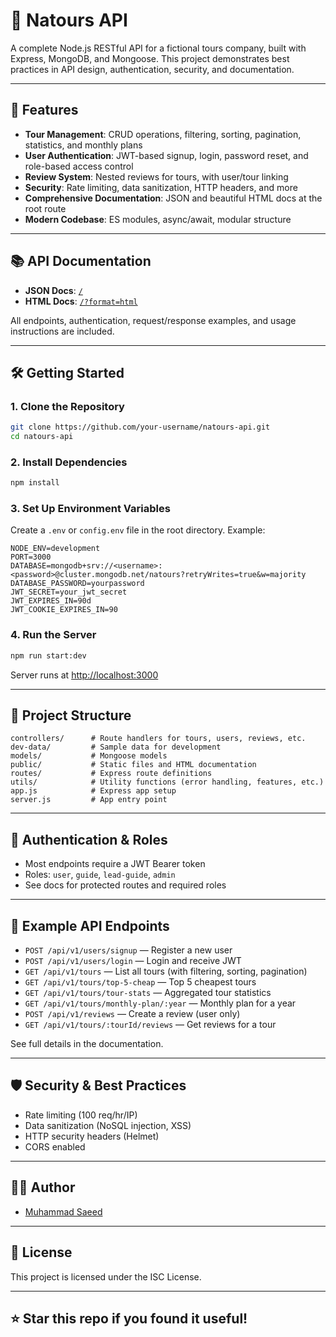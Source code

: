 # 🌿 Natours API

A complete Node.js RESTful API for a fictional tours company, built with Express, MongoDB, and Mongoose. This project demonstrates best practices in API design, authentication, security, and documentation.

---

## 🚀 Features

- **Tour Management**: CRUD operations, filtering, sorting, pagination, statistics, and monthly plans
- **User Authentication**: JWT-based signup, login, password reset, and role-based access control
- **Review System**: Nested reviews for tours, with user/tour linking
- **Security**: Rate limiting, data sanitization, HTTP headers, and more
- **Comprehensive Documentation**: JSON and beautiful HTML docs at the root route
- **Modern Codebase**: ES modules, async/await, modular structure

---

## 📚 API Documentation

- **JSON Docs**: [`/`](http://localhost:3000/)
- **HTML Docs**: [`/?format=html`](http://localhost:3000/?format=html)

All endpoints, authentication, request/response examples, and usage instructions are included.

---

## 🛠️ Getting Started

### 1. Clone the Repository

```bash
git clone https://github.com/your-username/natours-api.git
cd natours-api
```

### 2. Install Dependencies

```bash
npm install
```

### 3. Set Up Environment Variables

Create a `.env` or `config.env` file in the root directory. Example:

```
NODE_ENV=development
PORT=3000
DATABASE=mongodb+srv://<username>:<password>@cluster.mongodb.net/natours?retryWrites=true&w=majority
DATABASE_PASSWORD=yourpassword
JWT_SECRET=your_jwt_secret
JWT_EXPIRES_IN=90d
JWT_COOKIE_EXPIRES_IN=90
```

### 4. Run the Server

```bash
npm run start:dev
```

Server runs at [http://localhost:3000](http://localhost:3000)

---

## 🧩 Project Structure

```
controllers/      # Route handlers for tours, users, reviews, etc.
dev-data/         # Sample data for development
models/           # Mongoose models
public/           # Static files and HTML documentation
routes/           # Express route definitions
utils/            # Utility functions (error handling, features, etc.)
app.js            # Express app setup
server.js         # App entry point
```

---

## 🔑 Authentication & Roles

- Most endpoints require a JWT Bearer token
- Roles: `user`, `guide`, `lead-guide`, `admin`
- See docs for protected routes and required roles

---

## 📝 Example API Endpoints

- `POST /api/v1/users/signup` — Register a new user
- `POST /api/v1/users/login` — Login and receive JWT
- `GET /api/v1/tours` — List all tours (with filtering, sorting, pagination)
- `GET /api/v1/tours/top-5-cheap` — Top 5 cheapest tours
- `GET /api/v1/tours/tour-stats` — Aggregated tour statistics
- `GET /api/v1/tours/monthly-plan/:year` — Monthly plan for a year
- `POST /api/v1/reviews` — Create a review (user only)
- `GET /api/v1/tours/:tourId/reviews` — Get reviews for a tour

See full details in the documentation.

---

## 🛡️ Security & Best Practices

- Rate limiting (100 req/hr/IP)
- Data sanitization (NoSQL injection, XSS)
- HTTP security headers (Helmet)
- CORS enabled

---

## 👨‍💻 Author

- [Muhammad Saeed](https://github.com/your-username)

---

## 📄 License

This project is licensed under the ISC License.

---

## ⭐️ Star this repo if you found it useful!
